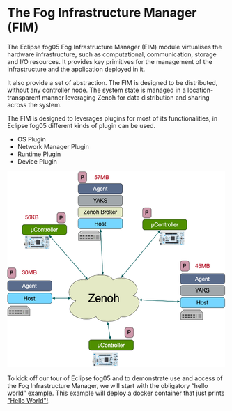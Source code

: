 # The Fog Infrastructure Manager (FIM)

The Eclipse fog05 Fog Infrastructure Manager (FIM) module virtualises the hardware infrastructure, such as computational, communication, storage and I/O resources. It provides key primitives for the management of the infrastructure and the application deployed in it.

It also provide a set of abstraction. The FIM is designed to be distributed, without any controller node. The system state is managed in a location-transparent manner leveraging Zenoh for data distribution and sharing across the system.

The FIM is designed to leverages plugins for most of its functionalities, in Eclipse fog05 different kinds of plugin can be used.
- OS Plugin
- Network Manager Plugin
- Runtime Plugin
- Device Plugin

<img src="../figures/fim_deployments.png" width="500" height="450" />


To kick off our tour of Eclipse fog05 and to demonstrate use and access of the Fog Infrastructure Manager, we will start with the obligatory “hello world” example. This example will deploy a docker container that just prints ["Hello World"!](./fim_hello_world.md).

